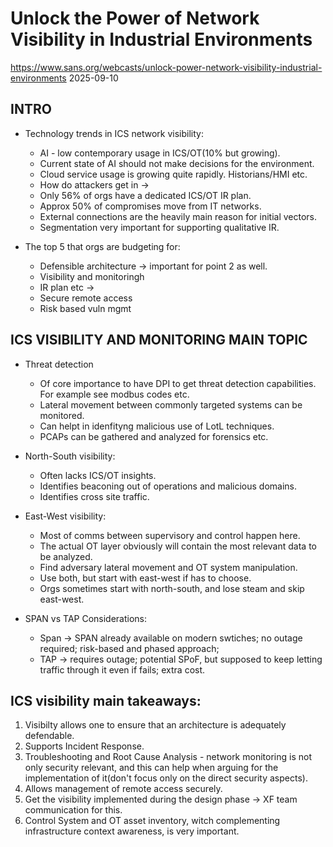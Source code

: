 # Unlock the Power of Network Visibility in Industrial Environments
https://www.sans.org/webcasts/unlock-power-network-visibility-industrial-environments
2025-09-10

## INTRO
- Technology trends in ICS network visibility: 
  - AI - low contemporary usage in ICS/OT(10% but growing).
  - Current state of AI should not make decisions for the environment.
  - Cloud service usage is growing quite rapidly. Historians/HMI etc.
  - How do attackers get in -> 
  - Only 56% of orgs have a dedicated ICS/OT IR plan.
  - Approx 50% of compromises move from IT networks.
  - External connections are the heavily main reason for initial vectors.
  - Segmentation very important for supporting qualitative IR.

- The top 5 that orgs are budgeting for:
  - Defensible architecture -> important for point 2 as well.
  - Visibility and monitoringh
  - IR plan etc -> 
  - Secure remote access
  - Risk based vuln mgmt

## ICS VISIBILITY AND MONITORING MAIN TOPIC

- Threat detection
  - Of core importance to have DPI to get threat detection capabilities. For example see modbus codes etc.
  - Lateral movement between commonly targeted systems can be monitored.
  - Can helpt in idenfityng malicious use of LotL techniques.
  - PCAPs can be gathered and analyzed for forensics etc.

- North-South visibility:
  - Often lacks ICS/OT insights.
  - Identifies beaconing out of operations and malicious domains.
  - Identifies cross site traffic.

- East-West visibility:
  - Most of comms between supervisory and control happen here.
  - The actual OT layer obviously will contain the most relevant data to be analyzed.
  - Find adversary lateral movement and OT system manipulation.
  - Use both, but start with east-west if has to choose.
  - Orgs sometimes start with north-south, and lose steam and skip east-west.

- SPAN vs TAP Considerations:
  - Span -> SPAN already available on modern swtiches; no outage required; risk-based and phased approach; 
  - TAP -> requires outage; potential SPoF, but supposed to keep letting traffic through it even if fails; extra cost.

## ICS visibility main takeaways:
1. Visibilty allows one to ensure that an architecture is adequately defendable.
2. Supports Incident Response.
3. Troubleshooting and Root Cause Analysis - network monitoring is not only security relevant, and this can help when arguing for the implementation of it(don't focus only on the direct security aspects).
4. Allows management of remote access securely.
5. Get the visibility implemented during the design phase -> XF team communication for this.
6. Control System and OT asset inventory, witch complementing infrastructure context awareness, is very important.
